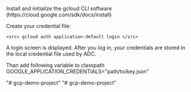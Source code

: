 <p>
Install and initialize the gcloud CLI software (https://cloud.google.com/sdk/docs/install)

Create your credential file:

    <src> gcloud auth application-default login </src>
     
     
A login screen is displayed. After you log in, your credentials are stored in the local credential file used by ADC.



Than add following variable to classpath
 <src> GOOGLE_APPLICATION_CREDENTIALS="path/to/key.json" </src>

</p>"# gcp-demo-project" 
"# gcp-demo-project" 
